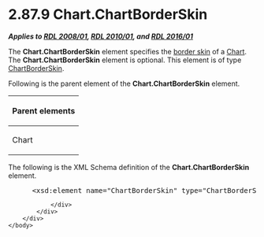 <html dir="LTR" xmlns:mshelp="http://msdn.microsoft.com/mshelp" xmlns:ddue="http://ddue.schemas.microsoft.com/authoring/2003/5" xmlns:xlink="http://www.w3.org/1999/xlink" xmlns:tool="http://www.microsoft.com/tooltip">
    <head>
        <meta http-equiv="Content-Type" content="text/html; CHARSET=utf-8"></meta>
        <meta name="save" content="history"></meta>
        <title>2.87.9 Chart.ChartBorderSkin</title>
        <xml>
            <mshelp:toctitle title="2.87.9 Chart.ChartBorderSkin"></mshelp:toctitle>
            <mshelp:rltitle title="[MS-RDL]: Chart.ChartBorderSkin"></mshelp:rltitle>
            <mshelp:keyword index="A" term="76060fb5-3d73-46c8-b24b-ca33760204a7"></mshelp:keyword>
            <mshelp:attr name="DCSext.ContentType" value="open specification"></mshelp:attr>
            <mshelp:attr name="AssetID" value="76060fb5-3d73-46c8-b24b-ca33760204a7"></mshelp:attr>
            <mshelp:attr name="TopicType" value="kbRef"></mshelp:attr>
            <mshelp:attr name="DCSext.Title" value="[MS-RDL]: Chart.ChartBorderSkin" />
        </xml>
    </head>
    <body>
        <div id="header">
            <h1 class="heading">2.87.9 Chart.ChartBorderSkin</h1>
        </div>
        <div id="mainSection">
            <div id="mainBody">
                <div id="allHistory" class="saveHistory"></div>
                <div id="sectionSection0" class="section" name="collapseableSection">
                    

<p><b><i>Applies to </i></b><a href="1e855f94-4617-47e4-b89e-0856c6cb420f.html"><b><i>RDL 2008/01</i></b></a><b><i>,
</i></b><a href="3428e690-a348-4ec7-8a6a-8efb42d2cdee.html"><b><i>RDL 2010/01</i></b></a><b><i>,
and </i></b><a href="52ce3983-2bfc-4e72-9359-42aaf5fe4509.html"><b><i>RDL 2016/01</i></b></a></p>

<p>The <b>Chart.ChartBorderSkin</b> element specifies the <a href="b2482b3f-74ab-4ca8-a9e5-c07955011743.html#gt_38e5e1a0-1189-42d7-a373-9f03a2cee49d">border skin</a> of a <a href="b0ab5524-7eb2-47a7-a4d3-230f5c8c5526.html">Chart</a>. The <b>Chart.ChartBorderSkin</b>
element is optional. This element is of type <a href="837ccfbc-ec49-4b27-97e6-0cf28f8ef1a6.html">ChartBorderSkin</a>.</p>

<p>Following is the parent element of the <b>Chart.ChartBorderSkin</b>
element.</p>

<table>
 <thead>
  <tr>
   <th>
   <p>Parent elements</p>
   </th>
  </tr>
 </thead>
 <tr>
  <td>
  <p>Chart</p>
  </td>
 </tr>
</table>

<p>The following is the XML Schema definition of the <b>Chart.ChartBorderSkin</b>
element.</p>

<dl>
<dd>
<div><pre> &lt;xsd:element name=&quot;ChartBorderSkin&quot; type=&quot;ChartBorderSkinType&quot; minOccurs=&quot;0&quot; /&gt;
</pre></div>
</dd></dl>


                </div>
            </div>
        </div>
    </body>
</html>